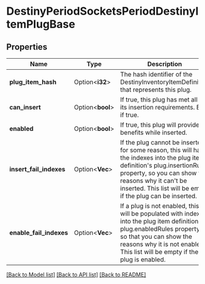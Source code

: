 # DestinyPeriodSocketsPeriodDestinyItemPlugBase

## Properties

Name | Type | Description | Notes
------------ | ------------- | ------------- | -------------
**plug_item_hash** | Option<**i32**> | The hash identifier of the DestinyInventoryItemDefinition that represents this plug. | [optional]
**can_insert** | Option<**bool**> | If true, this plug has met all of its insertion requirements. Big if true. | [optional]
**enabled** | Option<**bool**> | If true, this plug will provide its benefits while inserted. | [optional]
**insert_fail_indexes** | Option<**Vec<i32>**> | If the plug cannot be inserted for some reason, this will have the indexes into the plug item definition's plug.insertionRules property, so you can show the reasons why it can't be inserted.  This list will be empty if the plug can be inserted. | [optional]
**enable_fail_indexes** | Option<**Vec<i32>**> | If a plug is not enabled, this will be populated with indexes into the plug item definition's plug.enabledRules property, so that you can show the reasons why it is not enabled.  This list will be empty if the plug is enabled. | [optional]

[[Back to Model list]](../README.md#documentation-for-models) [[Back to API list]](../README.md#documentation-for-api-endpoints) [[Back to README]](../README.md)



